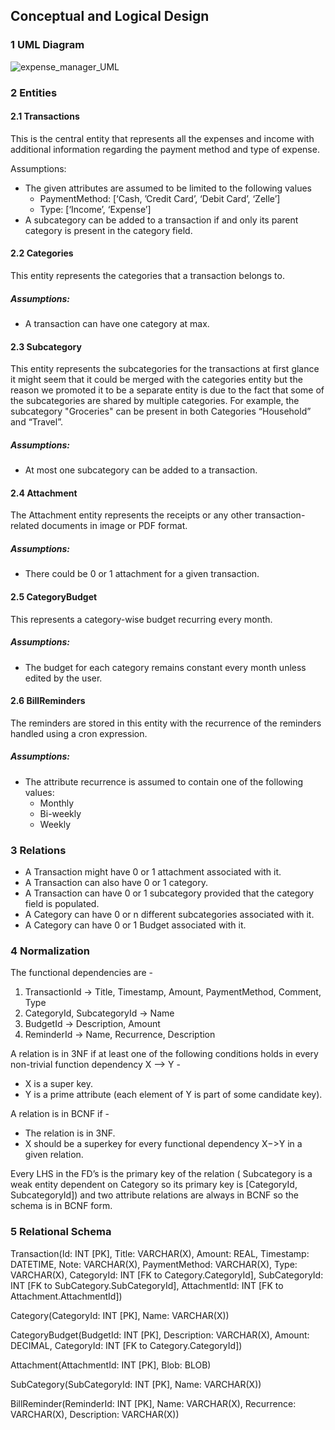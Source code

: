## Conceptual and Logical Design

### 1 UML Diagram
![expense_manager_UML](https://github.com/cs411-alawini/sp24-cs411-team051-OneOOne/assets/42375666/4e3c8435-53e0-4bf5-b42c-eeaaac67c2af)

### 2 Entities

#### 2.1 Transactions
  This is the central entity that represents all the expenses and income with additional information regarding the payment method and type of expense.
  
  Assumptions:
  - The given attributes are assumed to be limited to the following values
      - PaymentMethod: [‘Cash, ’Credit Card’, ‘Debit Card’, ‘Zelle’]
      - Type: [‘Income’, ‘Expense’]
  - A subcategory can be added to a transaction if and only its parent category is present in the category field.






#### 2.2 Categories
This entity represents the categories that a transaction belongs to.

  ##### Assumptions:
  - A transaction can have one category at max.


#### 2.3 Subcategory
This entity represents the subcategories for the transactions at first glance it might seem that it could be merged with the categories entity but the reason we promoted it to be a separate entity is due to the fact that some of the subcategories are shared by multiple categories. For example, the subcategory "Groceries" can be present in both Categories “Household” and “Travel”.

  ##### Assumptions:
  - At most one subcategory can be added to a transaction.

#### 2.4 Attachment
The Attachment entity represents the receipts or any other transaction-related documents in image or PDF format.

  ##### Assumptions:
  - There could be 0 or 1 attachment for a given transaction.

#### 2.5 CategoryBudget
This represents a category-wise budget recurring every month.

  ##### Assumptions:
  - The budget for each category remains constant every month unless edited by the user. 

#### 2.6 BillReminders
The reminders are stored in this entity with the recurrence of the reminders handled using a cron expression.

  ##### Assumptions:
  - The attribute recurrence is assumed to contain one of the following values:
    - Monthly
    - Bi-weekly
    - Weekly
	

### 3 Relations

- A Transaction might have 0 or 1 attachment associated with it.
- A Transaction can also have 0 or 1 category.
- A Transaction can have 0 or 1 subcategory provided that the category field is populated.
- A Category can have 0 or n different subcategories associated with it.
- A Category can have 0 or 1 Budget associated with it.



### 4 Normalization
The functional dependencies are -
1. TransactionId -> Title, Timestamp, Amount,  PaymentMethod, Comment, Type
2. CategoryId, SubcategoryId -> Name
3. BudgetId -> Description, Amount
4. ReminderId -> Name, Recurrence, Description

A relation is in 3NF if at least one of the following conditions holds in every non-trivial function dependency X –> Y -
* X is a super key.
* Y is a prime attribute (each element of Y is part of some candidate key).

A relation is in BCNF if -
* The relation is in 3NF.
* X should be a superkey for every functional dependency X−>Y in a given relation. 

Every LHS in the FD’s is the primary key of the relation ( Subcategory is a weak entity dependent on Category so its primary key is [CategoryId, SubcategoryId]) and two attribute relations are always in BCNF so the schema is in BCNF form.


### 5 Relational Schema 
Transaction(Id: INT [PK],
Title: VARCHAR(X),
Amount: REAL,
Timestamp: DATETIME,
Note: VARCHAR(X),
PaymentMethod: VARCHAR(X),
Type: VARCHAR(X),
CategoryId: INT [FK to Category.CategoryId],
SubCategoryId: INT [FK to SubCategory.SubCategoryId],
AttachmentId: INT [FK to Attachment.AttachmentId])

Category(CategoryId: INT [PK], Name: VARCHAR(X))

CategoryBudget(BudgetId: INT [PK],
Description: VARCHAR(X),
Amount: DECIMAL,
CategoryId: INT [FK to Category.CategoryId])

Attachment(AttachmentId: INT [PK], Blob: BLOB)

SubCategory(SubCategoryId: INT [PK], Name: VARCHAR(X))


BillReminder(ReminderId: INT [PK],
Name: VARCHAR(X),
Recurrence: VARCHAR(X),
Description: VARCHAR(X))

